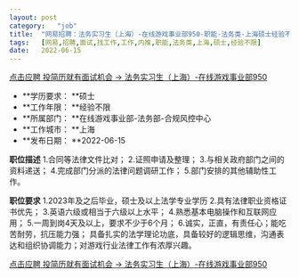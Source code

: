 ```yaml
---
layout:	post
category:	"job"
title:	"网易招聘：法务实习生（上海）-在线游戏事业部950-职能-法务类-上海硕士经验不限"
tags:	[网易,招聘,面试,找工作,工作,内推,职能,法务类,上海,硕士,经验不限]
date:	2022-06-15
---
```


[点击应聘 投简历就有面试机会 -> 法务实习生（上海）-在线游戏事业部950](http://mobile.bole.netease.com/bole/boleDetail?id=40902&employeeId=346f03c3cda5f04c&key=all)



- **学历要求： **硕士
- **工作年限： **经验不限
- **所属部门： **在线游戏事业部-法务部-合规风控中心
- **工作城市： **上海
- **发布日期： **2022-06-15



**职位描述**
1.合同等法律文件比对；
2.证照申请及整理；
3.与相关政府部门之间的资料递送；
4.完成部门分派的法律问题调研工作；
5.部门安排的其他辅助性工作。



**职位要求**
1.2023年及之后毕业，硕士及以上法学专业学历
2.具有法律职业资格证书优先；
3.英语六级或相当于六级以上水平；
4.熟悉基本电脑操作和互联网应用；
5.一周到岗4天及以上，要求不少于6个月；
6.诚实，正直，有责任心；能吃苦耐劳，抗压能力强； 具备扎实的法学理论功底，具备较好的逻辑思维，沟通表达和组织协调能力；对游戏行业法律工作有浓厚兴趣。



[点击应聘 投简历就有面试机会 -> 法务实习生（上海）-在线游戏事业部950](http://mobile.bole.netease.com/bole/boleDetail?id=40902&employeeId=346f03c3cda5f04c&key=all)